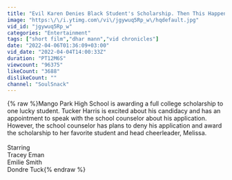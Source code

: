 ```yaml
---
title: "Evil Karen Denies Black Student's Scholarship. Then This Happens"
image: "https:\/\/i.ytimg.com\/vi\/jgywuq5Rp_w\/hqdefault.jpg"
vid_id: "jgywuq5Rp_w"
categories: "Entertainment"
tags: ["short film","dhar mann","vid chronicles"]
date: "2022-04-06T01:36:09+03:00"
vid_date: "2022-04-04T14:00:33Z"
duration: "PT12M6S"
viewcount: "96375"
likeCount: "3688"
dislikeCount: ""
channel: "SoulSnack"
---
```

{% raw %}Mango Park High School is awarding a full college scholarship to one lucky student. Tucker Harris is excited about his candidacy and has an appointment to speak with the school counselor about his application. However, the school counselor has plans to deny his application and award the scholarship to her favorite student and head cheerleader, Melissa.<br /><br />Starring<br />Tracey Eman<br />Emilie Smith<br />Dondre Tuck{% endraw %}
